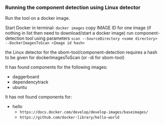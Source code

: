 ### Running the component detection using Linux detector

Run the tool on a docker image. 

Start Docker
in terminal: `docker images`
copy IMAGE ID for one image (if nothing in list then need to download/start a docker image)
run component-detection tool using parameters `scan --SourceDirectory <some directory> --DockerImagesToScan <Image id hash>`



the Linux detector for the sbom-tool/component-detection requires a hash to be given for dockerImagesToScan (or -di for sbom-tool)

It has found components for the following images:
- daggerboard
- dependencytrack
- ubuntu

It has not found components for:
- hello
  - `https://docs.docker.com/develop/develop-images/baseimages/`
  - `https://github.com/docker-library/hello-world`
